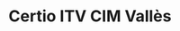 ---
title: "Certio ITV CIM Vallès"
url: /santa-perpetua-de-mogoda/certio-itv-cim-valles/
shop: Allgemein
---
